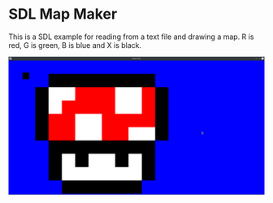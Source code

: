 # SDL Map Maker
This is a SDL example for reading from a text file and drawing a map. R is red, G is green, B is blue and X is black.

![Screenshot of result](https://github.com/MintMellowCat/SDL-Map-Maker/blob/main/Screenshot_20201218_090404.png)
